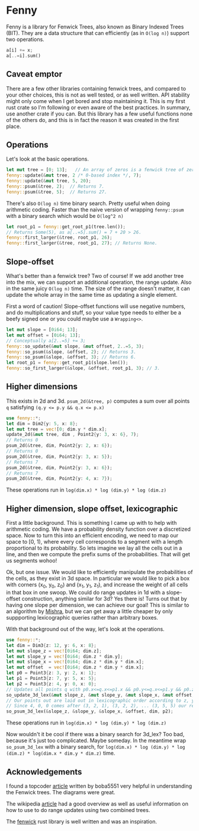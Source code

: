 # Fenny

Fenny is a library for Fenwick Trees, also known as Binary Indexed
Trees (BIT). They are a data structure that can efficiently (as in
`O(log n)`) support two operations.

```rust
a[i] += x;
a[..=i].sum()
```

## Caveat emptor

There are a few other libraries containing fenwick trees, and compared
to your other choices, this is not as well tested, or as well
written. API stability might only come when I get bored and stop
maintaining it. This is my first rust crate so I'm following or even
aware of the best practices. In summary, use another crate if you
can. But this library has a few useful functions none of the others
do, and this is in fact the reason it was created in the first place.

## Operations

Let's look at the basic operations.

```rust
let mut tree = [0; 13];   // An array of zeros is a fenwick tree of zeros.
fenny::update(&mut tree, 2 /* 0-based index */, 7);
fenny::update(&mut tree, 5, 20);
fenny::psum(&tree, 2);  // Returns 7.
fenny::psum(&tree, 5);  // Returns 27.
```

There's also `O(log n)` time binary search. Pretty useful when doing
arithmetic coding. Faster than the naive version of wrapping
`fenny::psum` with a binary search which would be `O(log^2 n)`

```rust
let root_p1 = fenny::get_root_p1(tree.len());
// Returns Some(5), as a[..=5].sum() = 7 + 20 > 26.
fenny::first_larger(&tree, root_p1, 26);
fenny::first_larger(&tree, root_p1, 27); // Returns None.
```

## Slope-offset

What's better than a fenwick tree? Two of course! If we add another
tree into the mix, we can support an additional operation, the range
update. Also in the same juicy `O(log n)` time. The size of the range
doesn't matter, it can update the whole array in the same time as
updating a single element.

First a word of caution! Slope-offset functions will use negative
numbers, and do multiplications and stuff, so your value type needs to
either be a beefy signed one or you could maybe use a `Wrapping<>`.

```rust
let mut slope = [0i64; 13];
let mut offset = [0i64; 13];
// Conceptually a[2..=5] += 3;
fenny::so_update(&mut slope, &mut offset, 2..=5, 3);
fenny::so_psum(&slope, &offset, 2); // Returns 3.
fenny::so_psum(&slope, &offset, 3); // Returns 6.
let root_p1 = fenny::get_root_p1(slope.len());
fenny::so_first_larger(&slope, &offset, root_p1, 3); // 3.
```

## Higher dimensions

This exists in 2d and 3d. `psum_2d(&tree, p)` computes a sum over all
points `q` satisfying `(q.y <= p.y && q.x <= p.x)`

```rust
use fenny::*;
let dim = Dim2{y: 5, x: 8};
let mut tree = vec![0; dim.y * dim.x];
update_2d(&mut tree, dim , Point2{y: 3, x: 6}, 7);
// Returns 0
psum_2d(&tree, dim, Point2{y: 2, x: 6});
// Returns 0
psum_2d(&tree, dim, Point2{y: 3, x: 5});
// Returns 7
psum_2d(&tree, dim, Point2{y: 3, x: 6});
// Returns 7
psum_2d(&tree, dim, Point2{y: 4, x: 7});
```
These operations run in `log(dim.x) * log (dim.y) * log (dim.z)`

## Higher dimension, slope offset, lexicographic

First a little background. This is something I came up with to help
with arithmetic coding. We have a probability density function over a
discretized space. Now to turn this into an efficient encoding, we
need to map our space to [0, 1), where every cell corresponds to a
segment with a length proportional to its probability. So lets imagine
we lay all the cells out in a line, and then we compute the prefix
sums of the probabilities. That will get us segments wohoo!

Ok, but one issue. We would like to efficiently manipulate the
probabilities of the cells, as they exist in 3d space. In particular
we would like to pick a box with corners (x<sub>0</sub>,
y<sub>0</sub>, z<sub>0</sub>) and (x<sub>1</sub>, y<sub>1</sub>,
z<sub>1</sub>), and increase the weight of all cells in that box in
one swoop. We could do range updates in 1d with a slope-offset
construction, anything similar for 3d? Yes there is! Turns out that by
having one slope per dimension, we can achieve our goal! This is
similar to an algorithm by
[Mishra](https://arxiv.org/abs/1311.6093), but we can get away a
little cheaper by only suppporting lexicographic queries rather than
arbitrary boxes.

With that background out of the way, let's look at the operations.

```rust
use fenny::*;
let dim = Dim3{z: 12, y: 6, x: 8};
let mut slope_z = vec![0i64; dim.z];
let mut slope_y = vec![0i64; dim.z * dim.y];
let mut slope_x = vec![0i64; dim.z * dim.y * dim.x];
let mut offset  = vec![0i64; dim.z * dim.y * dim.x];
let p0 = Point3{z: 3, y: 2, x: 1};
let p1 = Point3{z: 7, y: 5, x: 5};
let p2 = Point3{z: 4, y: 0, x: 0};
// Updates all points q with p0.x<=q.x<=p1.x && p0.y<=q.x<=p1.y && p0.z<=q.x<=p1.z
so_update_3d_lex(&mut slope_z, &mut slope_y, &mut slope_x, &mut offset, dim, p0, p1, 11);
// Our points out are laid out in lexicographic order according to z, y, x.
// Since 4, 0, 0 comes after (3, 2, 1), (3, 2, 2), ... (3, 5, 5) our result is 5 * 4 * 11;
so_psum_3d_lex(&slope_z, &slope_y, &slope_x, &offset, dim, p2);
```

These operations run in `log(dim.x) * log (dim.y) * log (dim.z)`

Now wouldn't it be cool if there was a binary search for 3d_lex?
Too bad, because it's just too complicated. Maybe someday. In the
meantime wrap `so_psum_3d_lex` with a binary search, for
`log(dim.x) * log (dim.y) * log (dim.z) * log(dim.x * dim.y * dim.z)`
time.

## Acknowledgements

I found a topcoder
[article](https://www.topcoder.com/thrive/articles/Binary%20Indexed%20Trees)
written by boba5551 very helpful in understanding the Fenwick
trees. The diagrams were great.

The wikipedia
[article](https://en.wikipedia.org/w/index.php?title=Fenwick_tree) had
a good overview as well as useful information on how to use to do
range updates using two combined trees.

The [fenwick](https://crates.io/crates/fenwick) rust library is well
written and was an inspiration.
